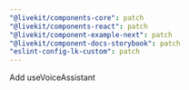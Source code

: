 ```yaml
---
"@livekit/components-core": patch
"@livekit/components-react": patch
"@livekit/component-example-next": patch
"@livekit/component-docs-storybook": patch
"eslint-config-lk-custom": patch
---
```


Add useVoiceAssistant
